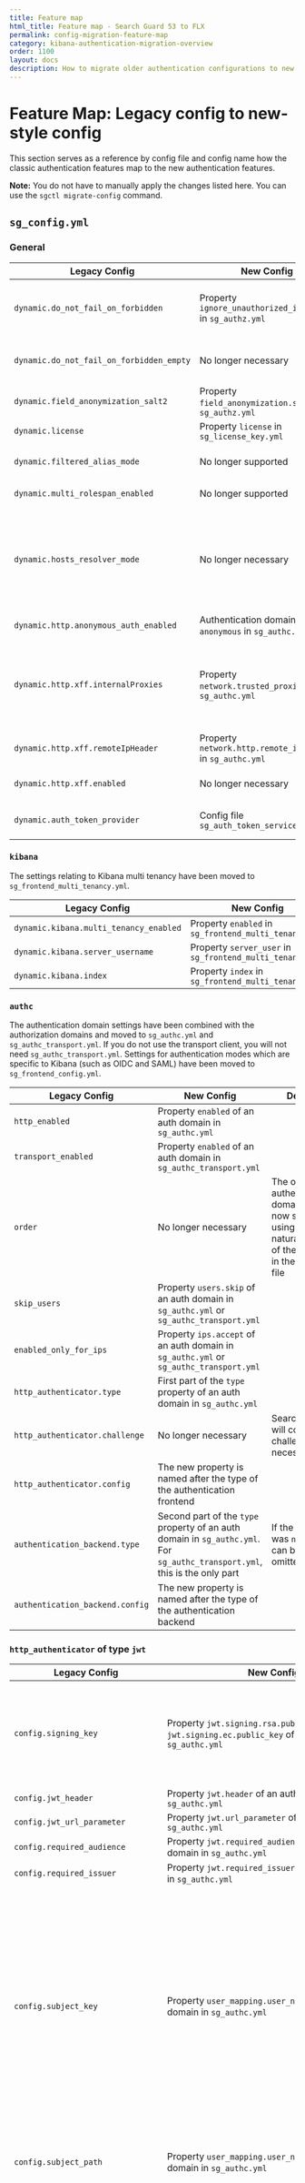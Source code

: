 ```yaml
---
title: Feature map
html_title: Feature map - Search Guard 53 to FLX
permalink: config-migration-feature-map
category: kibana-authentication-migration-overview
order: 1100
layout: docs
description: How to migrate older authentication configurations to new configurations
---
```

<!---
Copyright 2022 floragunn GmbH
-->

# Feature Map: Legacy config to new-style config

This section serves as a reference by config file and config name how the classic authentication features map to the new authentication features.

**Note:** You do not have to manually apply the changes listed here. You can use the `sgctl migrate-config` command. 

## `sg_config.yml`

### General

| Legacy Config | New Config | Details |
|---|---|---|
|`dynamic.do_not_fail_on_forbidden` | Property `ignore_unauthorized_indices` in `sg_authz.yml` | Semantics of `ignore_unauthorized_indices` have slightly changed and provide more expected results |
|`dynamic.do_not_fail_on_forbidden_empty` | No longer necessary | This behavior has been integrated into the new semantics of `ignore_unauthorized_indices` |
|`dynamic.field_anonymization_salt2` | Property `field_anonymization.salt` in `sg_authz.yml` | |
|`dynamic.license` | Property `license` in `sg_license_key.yml` | |
|`dynamic.filtered_alias_mode` |  No longer supported | Search Guard no longer restricts the use of filtered aliases |
|`dynamic.multi_rolespan_enabled` | No longer supported | Multi-rolespan is now always active |
|`dynamic.hosts_resolver_mode` | No longer necessary | Search Guard will automatically lookup host names when any are specified in `sg_roles_mapping.yml`. Lookups can be avoided by specifying IP addresses in the new `ip` attribute in `sg_roles_mapping.yml`. |
|`dynamic.http.anonymous_auth_enabled` | Authentication domain of type `anonymous` in `sg_authc.yml` | See [Anonymous authentication](../_docs_auth_auth/auth_auth_anon.md) |
|`dynamic.http.xff.internalProxies` | Property `network.trusted_proxies` in `sg_authc.yml` | While `xff.internalProxies` expects a regular expression, you can specify subnets in  `network.trusted_proxies` using CIDR expressions. See also [IP addresses of users behind proxies](../_docs_auth_auth/auth_auth_configuration.md#ip-addresses-of-users-behind-proxies). 
|`dynamic.http.xff.remoteIpHeader` | Property `network.http.remote_ip_header` in `sg_authc.yml` | |
|`dynamic.http.xff.enabled` | No longer necessary |  Just specify `network.trusted_proxies` in `sg_authc.yml` |
|`dynamic.auth_token_provider` | Config file `sg_auth_token_service.yml` | Structure of the configuration remains the same. |

### `kibana`

The settings relating to Kibana multi tenancy have been moved to `sg_frontend_multi_tenancy.yml`.

| Legacy Config | New Config | Details |
|---|---|---|
|`dynamic.kibana.multi_tenancy_enabled` | Property `enabled` in `sg_frontend_multi_tenancy.yml` |  |
|`dynamic.kibana.server_username` | Property `server_user` in `sg_frontend_multi_tenancy.yml` |  |
|`dynamic.kibana.index` | Property `index` in `sg_frontend_multi_tenancy.yml` |  |


### `authc`

The authentication domain settings have been combined with the authorization domains and moved to `sg_authc.yml` and `sg_authc_transport.yml`. If you do not use the transport client, you will not need `sg_authc_transport.yml`.  Settings for authentication modes which are specific to Kibana (such as OIDC and SAML) have been moved to `sg_frontend_config.yml`. 

| Legacy Config | New Config | Details |
|---|---|---|
|`http_enabled` | Property `enabled` of an auth domain in `sg_authc.yml` |  |
|`transport_enabled` | Property `enabled` of an auth domain in `sg_authc_transport.yml` |  |
|`order` | No longer necessary | The order of authentication domains is now specified using the natural order of the entries in the config file |
|`skip_users` | Property `users.skip` of an auth domain in `sg_authc.yml` or  `sg_authc_transport.yml` |  |
|`enabled_only_for_ips` | Property `ips.accept` of an auth domain in `sg_authc.yml` or  `sg_authc_transport.yml` |  |
|`http_authenticator.type` | First part of the `type` property of an auth domain in `sg_authc.yml` |  |
|`http_authenticator.challenge` | No longer necessary | Search Guard will combine challenges if necessary |
|`http_authenticator.config` | The new property is named after the type of the authentication frontend |  |
|`authentication_backend.type` | Second part of the `type` property of an auth domain in `sg_authc.yml`. For `sg_authc_transport.yml`, this is the only part | If the `type` was `noop`, this can be now omitted. |
|`authentication_backend.config` | The new property is named after the type of the authentication backend |  |



### `http_authenticator` of type `jwt`

| Legacy Config | New Config | Details |
|---|---|---|
|`config.signing_key` | Property `jwt.signing.rsa.public_key` or  `jwt.signing.ec.public_key` of an auth domain in `sg_authc.yml` | You need to know whether the key is an RSA or Elliptic Curve key to properly configure it |
|`config.jwt_header` | Property `jwt.header` of an auth domain in `sg_authc.yml` | |
|`config.jwt_url_parameter` | Property `jwt.url_parameter` of an auth domain in `sg_authc.yml` | |
|`config.required_audience` | Property `jwt.required_audience` of an auth domain in `sg_authc.yml` | |
|`config.required_issuer` | Property `jwt.required_issuer` of an auth domain in `sg_authc.yml` | |
|`config.subject_key` | Property `user_mapping.user_name.from` of an auth domain in `sg_authc.yml` | You need to prefix the key with `jwt` to access the JWT claims. The new property expects JSON path expressions. If the key contains special characters, you might need to use the `$["jwt"]["..."]` JSON path syntax |
|`config.subject_path` | Property `user_mapping.user_name.from` of an auth domain in `sg_authc.yml` | You need to prefix the path with `jwt` to access the JWT claims. |
|`config.roles_key` | Property `user_mapping.roles.from_comma_separated_string` of an auth domain in `sg_authc.yml` | You need to prefix the key with `jwt` to access the JWT claims. The new property expects JSON path expressions. If the key contains special characters, you might need to use the `$["jwt"]["..."]` JSON path syntax |
|`config.roles_path` | Property `user_mapping.roles.from_comma_separated_string` of an auth domain in `sg_authc.yml` | You need to prefix the path with `jwt` to access the JWT claims.  |
|`config.map_claims_to_user_attrs` | Property `user_mapping.attrs.from` of an auth domain in `sg_authc.yml` | You need to prefix the path with `jwt` to access the JWT claims.  |

### `http_authenticator` of type `clientcert`

| Legacy Config | New Config | Details |
|---|---|---|
|`config.username_attribute` | Property `user_mapping.user_name.from` of an auth domain in `sg_authc.yml` | You need to prefix the key with `clientcert.subject.` to access the client certificate subject RDNs. The new property expects JSON path expressions. If the key contains special characters, you might need to use the `$.clientcert.subject["..."]` JSON path syntax |

### `http_authenticator` of type `proxy`

The `proxy` authenticator has been replaced by the `trusted_origin` authentication frontend.

| Legacy Config | New Config | Details |
|---|---|---|
|`config.user_header` | Property `user_mapping.user_name.from` of an auth domain in `sg_authc.yml` | You need to prefix the key with `request.headers.` to access the request headers. The new property expects JSON path expressions. If the key contains special characters, you might need to use the `$.request.headers["..."]` JSON path syntax |
|`config.roles_header` | Property `user_mapping.roles.from` of an auth domain in `sg_authc.yml` | You need to prefix the key with `request.headers.` to access the request headers. The new property expects JSON path expressions. If the key contains special characters, you might need to use the `$.request.headers["..."]` JSON path syntax. If the roles are specified in a comma separated string, use `user_mapping.roles.from_comma_separated_string`. If a different separator is used, you can use the properties `user_mapping.roles.from.json_path` combined with `user_mapping.roles.from.split` |

### `http_authenticator` of type `proxy2`

The `proxy2` authenticator in mode `ip` has been replaced by the `trusted_origin` authentication frontend. The mode `cert` has been replaced by the `clientcert` authenticator. The mode `either` can be achieved with using two different authentication domain. The mode `both` can be achived by the `clientcert` authenticator in combination with the `accept.trusted_ips` property.

| Legacy Config | New Config | Details |
|---|---|---|
|`config.auth_mode` | Auth frontend of type `trusted_origin` and/or `clientcert` | See description above |
|`config.user_header` | Property `user_mapping.user_name.from` of an auth domain in `sg_authc.yml` | You need to prefix the key with `request.headers.` to access the request headers. The new property expects JSON path expressions. If the key contains special characters, you might need to use the `$.request.headers["..."]` JSON path syntax |
|`config.roles_header` | Property `user_mapping.roles.from` of an auth domain in `sg_authc.yml` | You need to prefix the key with `request.headers.` to access the request headers. The new property expects JSON path expressions. If the key contains special characters, you might need to use the `$.request.headers["..."]` JSON path syntax. If the roles are specified in a comma separated string, use `user_mapping.roles.from_comma_separated_string`. If a different separator is used, you can use the properties `user_mapping.roles.from.json_path` combined with `user_mapping.roles.from.split` |



### `http_authenticator` of type `saml`

SAML configuration is now performed in `sg_frontend_config.yml`. 

| Legacy Config | New Config | Details |
|---|---|---|
|`challenge` | No longer necessary | - |
|`config.idp.metadata_url` | Property `idp.metadata_url` in an `authcz` entry of type `saml` in `sg_frontend_config.yml` | See [SAML](kibana_authentication_saml.md) |
|`config.idp.metadata_file` | Property `idp.metadata_xml` in an `authcz` entry of type `saml` in `sg_frontend_config.yml` | Files can be referenced with the special syntax `idp.metadata_xml: "${file:/path/to/file}"`. See [SAML](kibana_authentication_saml.md) |
|`config.idp.entity_id` | Property `idp.entity_id` in an `authcz` entry of type `saml` in `sg_frontend_config.yml` | See [SAML](kibana_authentication_saml.md) |
|`config.sp.entity_id` | Property `sp.entity_id` in an `authcz` entry of type `saml` in `sg_frontend_config.yml` | See [SAML](kibana_authentication_saml.md) |
|`config.sp.signature_private_key` | Property `sp.signature_private_key` in an `authcz` entry of type `saml` in `sg_frontend_config.yml` | See [SAML](kibana_authentication_saml.md) |
|`config.sp.signature_algorithm` | Property `sp.signature_algorithm` in an `authcz` entry of type `saml` in `sg_frontend_config.yml` | See [SAML](kibana_authentication_saml.md) |
|`config.kibana_url` | Property `server.publicBaseUrl` or `searchguard.frontend_base_url` in `kibana.yml` | See [SAML](kibana_authentication_saml.md) |
|`config.subject_key` | Property `user_mapping.subject` in an `authcz` entry of type `saml` in `sg_frontend_config.yml`| See [SAML](kibana_authentication_saml.md) |
|`config.subject_pattern` | Property `user_mapping.subject_pattern` in an `authcz` entry of type `saml` in `sg_frontend_config.yml`| See [SAML](kibana_authentication_saml.md) |
|`config.roles_key` | Property `user_mapping.roles` in an `authcz` entry of type `saml` in `sg_frontend_config.yml`| See [SAML](kibana_authentication_saml.md) |
|`config.exchange_key` |  No longer necessary  | |
|`config.idp.enable_ssl` | No longer necessary | Just specify TLS settings in `idp.tls`. Explicit enabling them is no longer necessary. See [SAML](kibana_authentication_saml.md) |
|`config.idp.verify_hostnames` |  Property `idp.tls.verify_hostnames` in an `authcz` entry of type `saml` in `sg_frontend_config.yml`  | See [SAML](kibana_authentication_saml.md) |
|`config.idp.pemtrustedcas_filepath` |  Property `idp.tls.trusted_cas` in an `authcz` entry of type `saml` in `sg_frontend_config.yml`  |  Files can be referenced with the special syntax `idp.tls.trusted_cas: "${file:/path/to/file}"`. See [SAML](kibana_authentication_saml.md) |
|`config.idp.pemtrustedcas_content` |  Property `idp.tls.trusted_cas` in an `authcz` entry of type `saml` in `sg_frontend_config.yml`  |  See [SAML](kibana_authentication_saml.md) |
|`config.idp.enable_ssl_client_auth` | No longer necessary | Just specify client auth settings in `idp.tls.client_auth`. Explicit enabling them is no longer necessary. See [SAML](kibana_authentication_saml.md) |
|`config.idp.pemcert_filepath` |  Property `idp.tls.client_auth.certificate` in an `authcz` entry of type `saml` in `sg_frontend_config.yml`  | Files can be referenced with the special syntax `idp.tls.client_auth.certificate: "${file:/path/to/file}"`.  See [SAML](kibana_authentication_saml.md) |
|`config.idp.pemcert_content` |  Property `idp.tls.client_auth.certificate` in an `authcz` entry of type `saml` in `sg_frontend_config.yml`  |  See [SAML](kibana_authentication_saml.md) |
|`config.idp.pemkey_filepath` |  Property `idp.tls.client_auth.private_key` in an `authcz` entry of type `saml` in `sg_frontend_config.yml`  |  Files can be referenced with the special syntax `idp.tls.client_auth.private_key: "${file:/path/to/file}"`. See [SAML](kibana_authentication_saml.md) |
|`config.idp.pemkey_content` |  Property `idp.tls.client_auth.private_key` in an `authcz` entry of type `saml` in `sg_frontend_config.yml`  |  See [SAML](kibana_authentication_saml.md) |
|`config.idp.pemkey_password` |  Property `idp.tls.client_auth.private_key_password` in an `authcz` entry of type `saml` in `sg_frontend_config.yml`  |  See [SAML](kibana_authentication_saml.md) |


### `http_authenticator` of type `openid`

OIDC configuration is now performed in `sg_frontend_config.yml`. 


| Legacy Config | New Config | Details |
|---|---|---|
|`challenge` | No longer necessary | - |
|`config.openid_connect_url` | Property `idp.openid_configuration_url` in an `authcz` entry of type `oidc` in `sg_frontend_config.yml` | See [OIDC](kibana_authentication_openid.md) |
|`config.jwt_header` |  No longer necessary  |  |
|`config.jwt_url_parameter` | No longer necessary |  |
|`config.proxy` | Property `proxy` in an `authcz` entry of type `oidc` in `sg_frontend_config.yml` | See [OIDC](kibana_authentication_oidc.md) |
|`config.subject_key` | Property `user_mapping.subject` in an `authcz` entry of type `oidc` in `sg_frontend_config.yml`| See [OIDC](kibana_authentication_openid.md) |
|`config.subject_path` | Property `user_mapping.subject` in an `authcz` entry of type `oidc` in `sg_frontend_config.yml`| See [OIDC](kibana_authentication_openid.md) |
|`config.subject_pattern` | Property `user_mapping.subject_pattern` in an `authcz` entry of type `oidc` in `sg_frontend_config.yml`| [OIDC](kibana_authentication_openid.md) |
|`config.roles_key` | Property `user_mapping.roles` in an `authcz` entry of type `oidc` in `sg_frontend_config.yml`| [OIDC](kibana_authentication_openid.md) |
|`config.roles_path` | Property `user_mapping.roles` in an `authcz` entry of type `oidc` in `sg_frontend_config.yml`| [OIDC](kibana_authentication_openid.md) |
|`config.openid_connect_idp.enable_ssl` | No longer necessary | Just specify TLS settings in `idp.tls`. Explicit enabling them is no longer necessary. See [OIDC](kibana_authentication_openid.md) |
|`config.openid_connect_idp.verify_hostnames` |  Property `idp.tls.verify_hostnames` in an `authcz` entry of type `oidc` in `sg_frontend_config.yml`  | See [OIDC](kibana_authentication_openid.md) |
|`config.openid_connect_idp.pemtrustedcas_filepath` |  Property `idp.tls.trusted_cas` in an `authcz` entry of type `oidc` in `sg_frontend_config.yml`  |  Files can be referenced with the special syntax `idp.tls.trusted_cas: "${file:/path/to/file}"`. See [OIDC](kibana_authentication_openid.md) |
|`config.openid_connect_idp.pemtrustedcas_content` |  Property `idp.tls.trusted_cas` in an `authcz` entry of type `oidc` in `sg_frontend_config.yml`  |  See [OIDC](kibana_authentication_openid.md) |
|`config.openid_connect_idp.enable_ssl_client_auth` | No longer necessary | Just specify client auth settings in `idp.tls.client_auth`. Explicit enabling them is no longer necessary. See [OIDC](kibana_authentication_openid.md) |
|`config.openid_connect_idp.pemcert_filepath` |  Property `idp.tls.client_auth.certificate` in an `authcz` entry of type `oidc` in `sg_frontend_config.yml`  | Files can be referenced with the special syntax `idp.tls.client_auth.certificate: "${file:/path/to/file}"`.  See [OIDC](kibana_authentication_openid.md) |
|`config.openid_connect_idp.pemcert_content` |  Property `idp.tls.client_auth.certificate` in an `authcz` entry of type `oidc` in `sg_frontend_config.yml`  |  See [OIDC](kibana_authentication_saml.md) |
|`config.openid_connect_idp.pemkey_filepath` |  Property `idp.tls.client_auth.private_key` in an `authcz` entry of type `oidc` in `sg_frontend_config.yml`  |  Files can be referenced with the special syntax `idp.tls.client_auth.private_key: "${file:/path/to/file}"`. See [OIDC](kibana_authentication_openid.md) |
|`config.openid_connect_idp.pemkey_content` |  Property `idp.tls.client_auth.private_key` in an `authcz` entry of type `oidc` in `sg_frontend_config.yml`  |  See [OIDC](kibana_authentication_openid.md) |
|`config.openid_connect_idp.pemkey_password` |  Property `idp.tls.client_auth.private_key_password` in an `authcz` entry of type `oidc` in `sg_frontend_config.yml`  |  See [OIDC](kibana_authentication_openid.md) |


### `authentication_backend` of type `internal`

The `internal` authentication backend now has the type `internal_users_db`.

| Legacy Config | New Config | Details |
|---|---|---|
|`config.map_db_attrs_to_user_attrs` | Property `user_mapping.attrs.from` of an auth domain in `sg_authc.yml` | You need to prefix the path with `user_entry.attributes` to access the user attributes.  |


### `authentication_backend` of type `ldap`

| Legacy Config | New Config | Details |
|---|---|---|
|`config.hosts` | Property `ldap.idp.hosts`  of an auth domain in `sg_authc.yml` | |
|`config.bind_dn` | Property `ldap.idp.bind_dn`  of an auth domain in `sg_authc.yml` | |
|`config.password` | Property `ldap.idp.password`  of an auth domain in `sg_authc.yml` | |
|`config.enable_start_tls` | Property `ldap.idp.tls.start_tls`  of an auth domain in `sg_authc.yml` | |
|`config.verify_hostnames` | Property `ldap.idp.tls.verify_hostnames`  of an auth domain in `sg_authc.yml` | |
|`config.pemtrustedcas_content` | Property `ldap.idp.tls.trusted_cas`  of an auth domain in `sg_authc.yml` | |
|`config.pemtrustedcas_filepath` | Property `ldap.idp.tls.trusted_cas` with a `#{file:...}` expression | |
|`config.pemcert_content` | Property `ldap.idp.tls.client_auth.certificate` of an auth domain in `sg_authc.yml` | |
|`config.pemcert_filepath` | Property `ldap.idp.tls.client_auth.certificate` with a `#{file:...}` expression | |
|`config.pemkey_content` | Property `ldap.idp.tls.client_auth.private_key` of an auth domain in `sg_authc.yml` | |
|`config.pemkey_filepath` | Property `ldap.idp.tls.client_auth.private_key` with a `#{file:...}` expression | |
|`config.pemkey_password` | Property `ldap.idp.tls.client_auth.private_key_password` of an auth domain in `sg_authc.yml` | |
|`config.enable_ssl_client_auth` | No longer necessary | Just specify the `ldap.idp.client_auth` config properties to use TLS client authentication |
|`config.userbase` | Property `ldap.user_search.base_dn`  of an auth domain in `sg_authc.yml` | |
|`config.usersearch` | Property `ldap.user_search.filter.raw`  of an auth domain in `sg_authc.yml` | Instead of the placeholder `{0}` you need to use the placeholder `${user.name}`  |
|`config.users.base` | Property `ldap.user_search.base_dn`  of an auth domain in `sg_authc.yml` | If you need to use several user searches, create one separate `ldap` authentication domain for each user search criteria |
|`config.users.search` | Property `ldap.user_search.filter.raw`  of an auth domain in `sg_authc.yml` | If you need to use several user searches, create one separate `ldap` authentication domain for each user search criteria  |
|`config.map_ldap_attrs_to_user_attrs` | Property `user_mapping.attrs.from` of an auth domain in `sg_authc.yml` | You need to prefix the path with `ldap_user_entry` to access the attributes.  |


### `http_authenticator` of type `sg_auth_token`

This is no longer necessary, nor available. It is now sufficient to configure the auth token service in the file `sg_auth_token_service.yml`.

### `authz`

The authorization domains have been replaced by user information backends. While authorization domains were configured globally, user information backends now need to be configured for each authentication domain separately. This gives you greater control over the association of user information backends with authentication modes.

### `authorization_backend` of type `ldap`

The functionality provided by the `ldap` authorization backend can be now used in two different ways: You can configure group searches directly inside the `ldap` authentication backend. You don't need to configure a separate user information backend for this. If you have an authentication backend of a type other than `ldap`, you can use a user information backend of type `ldap`. 

| Legacy Config | New Config | Details |
|---|---|---|
|`config.hosts` | Property `ldap.idp.hosts`  of a user information backend in `sg_authc.yml` | |
|`config.bind_dn` | Property `ldap.idp.bind_dn`  of a user information backend in `sg_authc.yml` | |
|`config.password` | Property `ldap.idp.password`  of a user information backend in `sg_authc.yml` | |
|`config.enable_start_tls` | Property `ldap.idp.tls.start_tls`  of a user information backend in `sg_authc.yml` | |
|`config.verify_hostnames` | Property `ldap.idp.tls.verify_hostnames`  of a user information backend in `sg_authc.yml` | |
|`config.pemtrustedcas_content` | Property `ldap.idp.tls.trusted_cas`  of a user information backend in `sg_authc.yml` | |
|`config.pemtrustedcas_filepath` | Property `ldap.idp.tls.trusted_cas` with a `#{file:...}` expression | |
|`config.pemcert_content` | Property `ldap.idp.tls.client_auth.certificate` of a user information backend in `sg_authc.yml` | |
|`config.pemcert_filepath` | Property `ldap.idp.tls.client_auth.certificate` with a `#{file:...}` expression | |
|`config.pemkey_content` | Property `ldap.idp.tls.client_auth.private_key` of a user information backend in `sg_authc.yml` | |
|`config.pemkey_filepath` | Property `ldap.idp.tls.client_auth.private_key` with a `#{file:...}` expression | |
|`config.pemkey_password` | Property `ldap.idp.tls.client_auth.private_key_password` of a user information backend in `sg_authc.yml` | |
|`config.enable_ssl_client_auth` | No longer necessary | Just specify the `ldap.idp.client_auth` config properties to use TLS client authentication |
|`config.userbase` | Property `ldap.user_search.base_dn`  of a user information backend in `sg_authc.yml` | |
|`config.usersearch` | Property `ldap.user_search.filter.raw`  of a user information backend in `sg_authc.yml` | Instead of the placeholder `{0}` you need to use the placeholder `${user.name}`  |
|`config.users.base` | Property `ldap.user_search.base_dn`  of a user information backend in `sg_authc.yml` | If you need to use several user searches, create one separate `ldap` user information backend entries for each user search criteria |
|`config.users.search` | Property `ldap.user_search.filter.raw`  of a user information backend in `sg_authc.yml` | If you need to use several user searches, create one separate `ldap` user information backend entries for each user search criteria  |
|`config.rolebase` | Property `ldap.group_search.base_dn` of an `ldap` auth domain or user information backend in `sg_authc.yml` |  |
|`config.rolesearch` | Property `ldap.group_search.filter.raw` of an `ldap` auth domain or user information backend in `sg_authc.yml` | Instead of the placeholder `{0}` you need to use the placeholder `${dn}` |
|`config.rolename` | Property `ldap.group_search.role_name_attribute` of an `ldap` auth domain or user information backend in `sg_authc.yml` |  |
|`config.roles.base` | Property `ldap.group_search.base_dn`  of  an `ldap` auth domain or  user information backend in `sg_authc.yml` | If you need to use several group searches, create one separate `ldap` user information backend entry for each group search criteria |
|`config.roles.search` | Property `ldap.group_search.filter.raw`  of  an `ldap` auth domain or  user information backend in `sg_authc.yml` | If you need to use several group searches, create one separate `ldap` user information backend entry for each group search criteria |
|`config.resolve_nested_roles` | Property `ldap.group_search.recursive.enabled` of an `ldap` auth domain or user information backend in `sg_authc.yml` |  |
|`config.nested_role_filter` | Property `ldap.group_search.recursive.enabled_for` of an `ldap` auth domain or user information backend in `sg_authc.yml` | `group_search.recursive.enabled_for` has the opposite meaning of `config.nested_role_filter`. While the new option whitelists group names, the old option blacklists them. |




## `elasticsearch.yml`

| Legacy Config | New Config | Details |
|---|---|---|
|`searchguard.cache.ttl_minutes` | Property `user_cache.expire_after_write` in `sg_authc.yml` and `sg_authc_transport.yml` | The new property requires the specification of a temporal unit after the amount. To specify 10 minutes, write `10m` |
|`searchguard.dfm_empty_overrides_all` | none | The setting has been removed. Search Guard now always behave like it is set to true. |

## `kibana.yml`

| Legacy Config | New Config | Details |
|---|---|---|
|`searchguard.auth.anonymous_auth_enabled` | Unchanged | See [Anonymous authentication](kibana_authentication_anonymous.md) |
|`searchguard.auth.type: "basicauth"` | `authcz` entry of type `basic` in `sg_frontend_config.yml` | See [Username based authentication](kibana_authentication_basicauth.md) |
|`searchguard.auth.type: "jwt"` | Multiple possibilities | Depends on the further configuration of `searchguard.jwt.url_parameter` and `searchguard.jwt.header`. See there. |
|`searchguard.auth.type: "kerberos"` | Unchanged | See [Kerberos authentication](kibana_authentication_kerberos.md) |
|`searchguard.auth.type: "openid"` | `authcz` entry of type `oidc` in `sg_frontend_config.yml` | See [OIDC](kibana_authentication_oidc.md) |
|`searchguard.auth.type: "proxy"` | Unchanged | See [Proxy authentication](kibana_authentication_proxy.md) |
|`searchguard.auth.type: "proxycache"` | No longer supported | Use [proxy authentication](kibana_authentication_proxy.md) instead |
|`searchguard.auth.type: "saml"` | `authcz` entry of type `saml` in `sg_frontend_config.yml` | See [SAML](kibana_authentication_saml.md) |
|`searchguard.basicauth.login.*` | Equally named properties in `sg_frontend_config.yml`  in the section `login_page` | See [Customizing the login page](kibana_customize_login.md) |
|`searchguard.basicauth.forbidden_usernames` | Role `SGS_KIBANA_USER` | The configuration was changed from a blacklist to a whitelist: All users which shall be able to log into Kibana, must have the Search Guard role Role `SGS_KIBANA_USER`  |
|`searchguard.jwt.header` | Use proxy authentication to forward the JWT header | See [Proxy authentication](kibana_authentication_proxy.md) |
|`searchguard.jwt.url_parameter` | `searchguard.auth.jwt_param.enabled: true` and `searchguard.auth.jwt_param.url_param: ...` | See [JWT URL Parameters](kibana_authentication_jwt.md) |
|`searchguard.jwt.login_endpoint` | `authcz` of type `link` in `sg_frontend_config.yml` | See TODO |
|`searchguard.openid.connect_url`  | Property `idp.openid_configuration_url` in an `authcz` entry of type `odic` in `sg_frontend_config.yml` | See [OIDC](kibana_authentication_oidc.md) |
|`searchguard.openid.client_id`  | Property `client_id` in an `authcz` entry of type `odic` in `sg_frontend_config.yml` | See [OIDC](kibana_authentication_oidc.md) |
|`searchguard.openid.client_secret`  | Property `client_secret` in an `authcz` entry of type `odic` in `sg_frontend_config.yml` | See [OIDC](kibana_authentication_oidc.md) |
|`searchguard.openid.scope`  | none | No longer necessary |
|`searchguard.openid.header`  | none | No longer necessary |
|`searchguard.openid.base_redirect_url`  | `server.publicBaseUrl` or `searchguard.frontend_base_url` |See [OIDC](kibana_authentication_oidc.md) |
|`searchguard.openid.logout_url`  | Property `logout_url` in an `authcz` entry of type `odic` in `sg_frontend_config.yml` |See [OIDC](kibana_authentication_oidc.md) |
|`searchguard.openid.root_ca`  | Property `idp.tls.trusted_cas` in an `authcz` entry of type `odic` in `sg_frontend_config.yml` |See [OIDC](kibana_authentication_oidc.md) |
|`searchguard.proxycache.*`  | No longer supported | Use [proxy authentication](kibana_authentication_proxy.md) instead |
